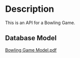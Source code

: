# Description

This is an API for a Bowling Game.

## Database Model

[Bowling Game Model.pdf](https://github.com/ricavalcanti/bowling-game-api/files/7218024/Bowling.Game.-.Diagrama.ER.de.banco.de.dados.pe.de.galinha.1.pdf)
